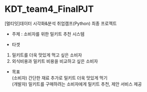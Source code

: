 # KDT_team4_FinalPJT
[멀티잇]데이터 시각화&amp;분석 취업캠프(Python) 최종 프로젝트 

- 주제 : 소비자를 위한 밀키트 추천 시스템

- 타겟
1. 밀키트를 더욱 맛있게 먹고 싶은 소비자
2. 외식비용과 밀키트 비용을 비교하고 싶은 소비자

- 목표<br>
(소비자) 간단한 재료 추가로 밀키트 더욱 맛있게 먹기<br>
(개발자)  밀키트를 구매하려는 소비자에게 밀키트 추천, 제안 서비스 제공 <br>
